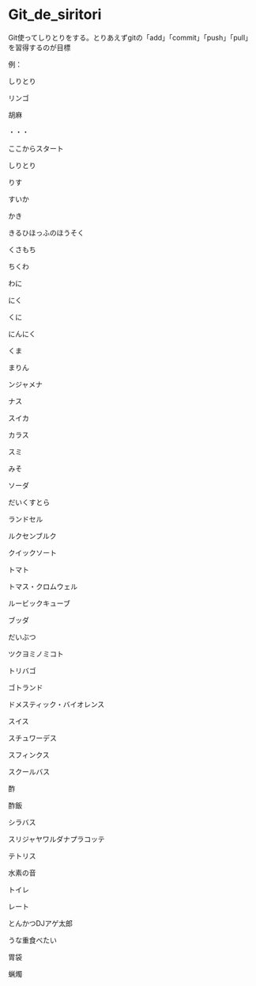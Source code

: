 ﻿# Git_de_siritori
Git使ってしりとりをする。とりあえずgitの「add」「commit」「push」「pull」を習得するのが目標

例：

しりとり

リンゴ

胡麻

・・・

ここからスタート

しりとり

りす

すいか

かき

きるひほっふのほうそく

くさもち

ちくわ

わに

にく

くに

にんにく

くま

まりん

ンジャメナ

ナス

スイカ

カラス

スミ

みそ

ソーダ

だいくすとら

ランドセル

ルクセンブルク

クイックソート

トマト

トマス・クロムウェル

ルービックキューブ

ブッダ

だいぶつ

ツクヨミノミコト

トリバゴ

ゴトランド

ドメスティック・バイオレンス

スイス

スチュワーデス

スフィンクス

スクールバス

酢

酢飯

シラバス

スリジャヤワルダナプラコッテ

テトリス

水素の音

トイレ

レート

とんかつDJアゲ太郎

うな重食べたい

胃袋

蝋燭